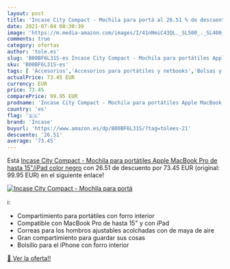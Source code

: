 ```yaml
---
layout: post
title: 'Incase City Compact - Mochila para portá al 26.51 % de descuento'
date: 2021-07-04 08:30:39
image: 'https://m.media-amazon.com/images/I/41nNmiC43QL._SL500_._SL400_.jpg'
comments: true
category: ofertas
author: 'tole.es'
slug: 'B00BF6L31S-es Incase City Compact - Mochila para portátiles Apple...'
sku: 'B00BF6L31S-es'
tags: [ 'Accesorios','Accesorios para portátiles y netbooks','Bolsas y fundas para portátiles y netbooks','Informática','Mochilas para portátiles y netbooks','incase','mochila', ]
actualPrice: 73.45 EUR
currency: EUR
price: 73.45
comparePrice: 99.95 EUR
prodname: 'Incase City Compact - Mochila para portátiles Apple MacBook Pro de hasta 15"/iPad  color negro'
country: 'es'
flag: '🇪🇸'
brand: 'Incase'
buyurl: 'https://www.amazon.es/dp/B00BF6L31S/?tag=tolees-21'
descuento: '26.51'
average: '73.45'
---
```


Está [Incase City Compact - Mochila para portátiles Apple MacBook Pro de hasta 15"/iPad  color negro](https://www.amazon.es/dp/B00BF6L31S/?tag=tolees-21) con 26.51 de descuento por 73.45 EUR (original: 99.95 EUR) en el siguiente enlace!

[![Incase City Compact - Mochila para portá](https://m.media-amazon.com/images/I/41nNmiC43QL._SL500_._SL400_.jpg)](https://www.amazon.es/dp/B00BF6L31S/?tag=tolees-21)

ℹ️:

- Compartimiento para portátiles con forro interior
- Compatible con MacBook Pro de hasta 15" y con iPad
- Correas para los hombros ajustables acolchadas con de maya de aire
- Gran compartimiento para guardar sus cosas
- Bolsillo para el iPhone con forro interior

[🛒 Ver la oferta!!](https://www.amazon.es/dp/B00BF6L31S/?tag=tolees-21)
